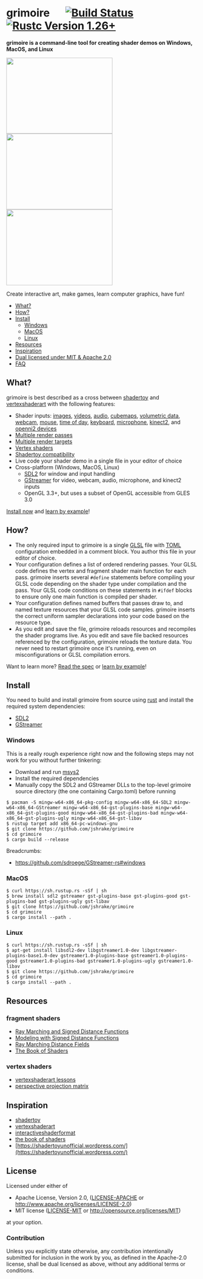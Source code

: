 # grimoire &emsp; [![Build Status]][travis] [![Rustc Version 1.26+]][rustc]

[Build Status]: https://travis-ci.org/jshrake/grimoire.svg?branch=master
[travis]: https://travis-ci.org/jshrake/grimoire
[Rustc Version 1.26+]: https://img.shields.io/badge/rustc-1.26+-lightgray.svg
[rustc]: https://blog.rust-lang.org/2018/05/10/Rust-1.26.html

**grimoire is a command-line tool for creating shader demos on Windows, MacOS, and Linux**

<a href="https://github.com/jshrake/grimoire-examples/blob/master/volume.glsl"><img src="https://thumbs.gfycat.com/CriminalEnergeticBird-size_restricted.gif" width="280" height="200" /></a> <a href="https://github.com/jshrake/grimoire-examples/blob/master/kinect2-raymarch.glsl"><img src="https://thumbs.gfycat.com/LikableJoyfulAsianelephant-size_restricted.gif" width="280" height="200" /></a> <a href="https://github.com/jshrake/grimoire-examples/blob/master/vsa-multi-pass.glsl"><img src="https://thumbs.gfycat.com/OffensiveEnragedGemsbok-size_restricted.gif" width="280" height="200" /></a>

Create interactive art, make games, learn computer graphics, have fun!

- [What?](#what)
- [How?](#how)
- [Install](#install)
    - [Windows](#windows)
    - [MacOS](#macos)
    - [Linux](#linux)
- [Resources](#resources)
- [Inspiration](#inspiration)
- [Dual licensed under MIT & Apache 2.0](#license)
- [FAQ](./FAQ.md)

## What?

grimoire is best described as a cross between [shadertoy](https://www.shadertoy.com/) and [vertexshaderart](https://www.vertexshaderart.com) with the following features:

- Shader inputs: [images](https://github.com/jshrake/grimoire-examples/blob/master/image.glsl), [videos](https://github.com/jshrake/grimoire-examples/blob/master/video.glsl), [audio](https://github.com/jshrake/grimoire-examples/blob/master/shadertoy-audio.glsl), [cubemaps](https://github.com/jshrake/grimoire-examples/blob/master/shadertoy-cubemap.glsl), [volumetric data](https://github.com/jshrake/grimoire-examples/blob/master/volume.glsl), [webcam](https://github.com/jshrake/grimoire-examples/blob/master/webcam.glsl), [mouse](https://github.com/jshrake/grimoire-examples/blob/master/shadertoy-mouse.glsl), [time of day](https://github.com/jshrake/grimoire-examples/blob/master/shadertoy-time.glsl), [keyboard](https://github.com/jshrake/grimoire-examples/blob/master/shadertoy-keyboard-debug.glsl), [microphone](https://github.com/jshrake/grimoire-examples/blob/master/shadertoy-microphone.glsl), [kinect2](https://github.com/jshrake/grimoire-examples/blob/master/kinect2.glsl), and [openni2 devices](https://github.com/jshrake/grimoire-examples/blob/master/openni2.glsl)
- [Multiple render passes](https://github.com/jshrake/grimoire-examples/blob/master/multi-pass-feedback.glsl)
- [Multiple render targets](https://github.com/jshrake/grimoire-examples/blob/master/multi-render-targets.glsl)
- [Vertex shaders](https://github.com/jshrake/grimoire-examples/blob/master/vsa-multi-pass.glsl)
- [Shadertoy compatibility](https://github.com/jshrake/grimoire-examples/blob/master/shadertoy-new.glsl)
- Live code your shader demo in a single file in your editor of choice
- Cross-platform (Windows, MacOS, Linux)
    * [SDL2](https://www.libsdl.org/index.php) for window and input handling
    * [GStreamer](https://GStreamer.freedesktop.org/) for video, webcam, audio, microphone, and kinect2 inputs
    * OpenGL 3.3+, but uses a subset of OpenGL accessible from GLES 3.0

[Install now](#install) and [learn by example](https://github.com/jshrake/grimoire-examples)!

## How?

- The only required input to grimoire is a single [GLSL](https://en.wikipedia.org/wiki/OpenGL_Shading_Language) file with [TOML](https://github.com/toml-lang/toml) configuration embedded in a comment block. You author this file in your editor of choice.
- Your configuration defines a list of ordered rendering passes. Your GLSL code defines the vertex and fragment shader main function for each pass. grimoire inserts several `#define` statements before compiling your GLSL code depending on the shader type under compilation and the pass. Your GLSL code conditions on these statements in `#ifdef` blocks to ensure only one main function is compiled per shader.
- Your configuration defines named buffers that passes draw to, and named texture resources that your GLSL code samples. grimoire inserts the correct uniform sampler declarations into your code based on the resource type.
- As you edit and save the file, grimoire reloads resources and recompiles the shader programs live. As you edit and save file backed resources referenced by the configuration, grimoire reloads the texture data. You never need to restart grimoire once it's running, even on misconfigurations or GLSL compilation errors.

Want to learn more? [Read the spec](SPEC.md) or [learn by example](https://github.com/jshrake/grimoire-examples)!

## Install

You need to build and install grimoire from source using [rust](https://www.rust-lang.org/en-US/install.html) and install the required system dependencies:

- [SDL2](https://wiki.libsdl.org/Installation)
- [GStreamer](https://GStreamer.freedesktop.org/documentation/installing/index.html)

### Windows

This is a really rough experience right now and the following steps may not work for you without further tinkering:

- Download and run [msys2](https://www.msys2.org/)
- Install the required dependencies
- Manually copy the SDL2 and GStreamer DLLs to the top-level grimoire source directory (the one containing Cargo.toml) before running

```console
$ pacman -S mingw-w64-x86_64-pkg-config mingw-w64-x86_64-SDL2 mingw-w64-x86_64-GStreamer mingw-w64-x86_64-gst-plugins-base mingw-w64-x86_64-gst-plugins-good mingw-w64-x86_64-gst-plugins-bad mingw-w64-x86_64-gst-plugins-ugly mingw-w64-x86_64-gst-libav
$ rustup target add x86_64-pc-windows-gnu
$ git clone https://github.com/jshrake/grimoire
$ cd grimoire
$ cargo build --release
```

Breadcrumbs:
- https://github.com/sdroege/GStreamer-rs#windows

### MacOS

```console
$ curl https://sh.rustup.rs -sSf | sh
$ brew install sdl2 gstreamer gst-plugins-base gst-plugins-good gst-plugins-bad gst-plugins-ugly gst-libav
$ git clone https://github.com/jshrake/grimoire
$ cd grimoire
$ cargo install --path .
```

### Linux

```console
$ curl https://sh.rustup.rs -sSf | sh
$ apt-get install libsdl2-dev libgstreamer1.0-dev libgstreamer-plugins-base1.0-dev gstreamer1.0-plugins-base gstreamer1.0-plugins-good gstreamer1.0-plugins-bad gstreamer1.0-plugins-ugly gstreamer1.0-libav
$ git clone https://github.com/jshrake/grimoire
$ cd grimoire
$ cargo install --path .
```

## Resources

### fragment shaders
- [Ray Marching and Signed Distance Functions](http://jamie-wong.com/2016/07/15/ray-marching-signed-distance-functions/)
- [Modeling with Signed Distance Functions](http://iquilezles.org/www/articles/distfunctions/distfunctions.htm)
- [Ray Marching Distance Fields](http://9bitscience.blogspot.com/2013/07/raymarching-distance-fields_14.html)
- [The Book of Shaders](https://thebookofshaders.com/)

### vertex shaders
- [vertexshaderart lessons](https://www.youtube.com/watch?v=mOEbXQWtP3M&list=PLC80qbPkXBmw3IR6JVvh7jyKogIo5Bi-d)
- [perspective projection matrix](http://www.songho.ca/opengl/gl_projectionmatrix.html)

## Inspiration

- [shadertoy](https://www.shadertoy.com)
- [vertexshaderart](https://www.vertexshaderart.com)
- [interactiveshaderformat](https://www.interactiveshaderformat.com/)
- [the book of shaders](https://thebookofshaders.com/)
- [https://shadertoyunofficial.wordpress.com/](https://shadertoyunofficial.wordpress.com/)

## License

Licensed under either of

 * Apache License, Version 2.0, ([LICENSE-APACHE](LICENSE-APACHE) or http://www.apache.org/licenses/LICENSE-2.0)
 * MIT license ([LICENSE-MIT](LICENSE-MIT) or http://opensource.org/licenses/MIT)

at your option.

### Contribution

Unless you explicitly state otherwise, any contribution intentionally submitted
for inclusion in the work by you, as defined in the Apache-2.0 license, shall be dual licensed as above, without any additional terms or conditions.
